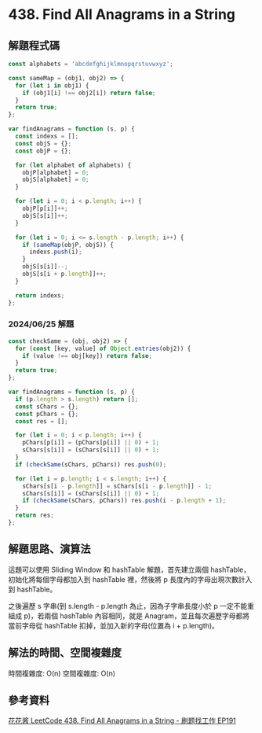 # 438. Find All Anagrams in a String

## 解題程式碼

```javascript
const alphabets = 'abcdefghijklmnopqrstuvwxyz';

const sameMap = (obj1, obj2) => {
  for (let i in obj1) {
    if (obj1[i] !== obj2[i]) return false;
  }
  return true;
};

var findAnagrams = function (s, p) {
  const indexs = [];
  const objS = {};
  const objP = {};

  for (let alphabet of alphabets) {
    objP[alphabet] = 0;
    objS[alphabet] = 0;
  }

  for (let i = 0; i < p.length; i++) {
    objP[p[i]]++;
    objS[s[i]]++;
  }

  for (let i = 0; i <= s.length - p.length; i++) {
    if (sameMap(objP, objS)) {
      indexs.push(i);
    }
    objS[s[i]]--;
    objS[s[i + p.length]]++;
  }

  return indexs;
};
```

### 2024/06/25 解題

```javascript
const checkSame = (obj, obj2) => {
  for (const [key, value] of Object.entries(obj2)) {
    if (value !== obj[key]) return false;
  }
  return true;
};

var findAnagrams = function (s, p) {
  if (p.length > s.length) return [];
  const sChars = {};
  const pChars = {};
  const res = [];

  for (let i = 0; i < p.length; i++) {
    pChars[p[i]] = (pChars[p[i]] || 0) + 1;
    sChars[s[i]] = (sChars[s[i]] || 0) + 1;
  }
  if (checkSame(sChars, pChars)) res.push(0);

  for (let i = p.length; i < s.length; i++) {
    sChars[s[i - p.length]] = sChars[s[i - p.length]] - 1;
    sChars[s[i]] = (sChars[s[i]] || 0) + 1;
    if (checkSame(sChars, pChars)) res.push(i - p.length + 1);
  }
  return res;
};
```

## 解題思路、演算法

這題可以使用 Sliding Window 和 hashTable 解題，首先建立兩個 hashTable，初始化將每個字母都加入到 hashTable 裡，然後將 p 長度內的字母出現次數計入到 hashTable。

之後遍歷 s 字串(到 s.length - p.length 為止，因為子字串長度小於 p 一定不能重組成 p)，若兩個 hashTable 內容相同，就是 Anagram，並且每次遍歷字母都將當前字母從 hashTable 扣掉，並加入新的字母(位置為 i + p.length)。

## 解法的時間、空間複雜度

時間複雜度: O(n)
空間複雜度: O(n)

## 參考資料

[花花酱 LeetCode 438. Find All Anagrams in a String - 刷题找工作 EP191](https://youtu.be/86fQQ7rVGxA?si=IykCnpD3GtybPsZY)
